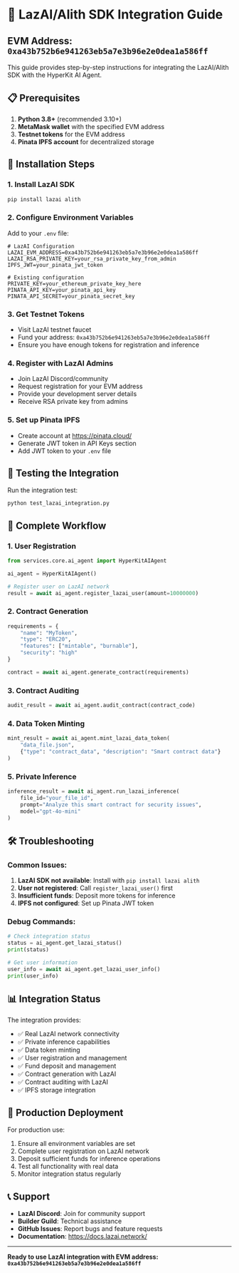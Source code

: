 # 🚀 LazAI/Alith SDK Integration Guide

## EVM Address: `0xa43b752b6e941263eb5a7e3b96e2e0dea1a586ff`

This guide provides step-by-step instructions for integrating the LazAI/Alith SDK with the HyperKit AI Agent.

## 📋 Prerequisites

1. **Python 3.8+** (recommended 3.10+)
2. **MetaMask wallet** with the specified EVM address
3. **Testnet tokens** for the EVM address
4. **Pinata IPFS account** for decentralized storage

## 🔧 Installation Steps

### 1. Install LazAI SDK
```bash
pip install lazai alith
```

### 2. Configure Environment Variables
Add to your `.env` file:
```env
# LazAI Configuration
LAZAI_EVM_ADDRESS=0xa43b752b6e941263eb5a7e3b96e2e0dea1a586ff
LAZAI_RSA_PRIVATE_KEY=your_rsa_private_key_from_admin
IPFS_JWT=your_pinata_jwt_token

# Existing configuration
PRIVATE_KEY=your_ethereum_private_key_here
PINATA_API_KEY=your_pinata_api_key
PINATA_API_SECRET=your_pinata_secret_key
```

### 3. Get Testnet Tokens
- Visit LazAI testnet faucet
- Fund your address: `0xa43b752b6e941263eb5a7e3b96e2e0dea1a586ff`
- Ensure you have enough tokens for registration and inference

### 4. Register with LazAI Admins
- Join LazAI Discord/community
- Request registration for your EVM address
- Provide your development server details
- Receive RSA private key from admins

### 5. Set up Pinata IPFS
- Create account at https://pinata.cloud/
- Generate JWT token in API Keys section
- Add JWT token to your `.env` file

## 🧪 Testing the Integration

Run the integration test:
```bash
python test_lazai_integration.py
```

## 🔄 Complete Workflow

### 1. User Registration
```python
from services.core.ai_agent import HyperKitAIAgent

ai_agent = HyperKitAIAgent()

# Register user on LazAI network
result = await ai_agent.register_lazai_user(amount=10000000)
```

### 2. Contract Generation
```python
requirements = {
    "name": "MyToken",
    "type": "ERC20",
    "features": ["mintable", "burnable"],
    "security": "high"
}

contract = await ai_agent.generate_contract(requirements)
```

### 3. Contract Auditing
```python
audit_result = await ai_agent.audit_contract(contract_code)
```

### 4. Data Token Minting
```python
mint_result = await ai_agent.mint_lazai_data_token(
    "data_file.json",
    {"type": "contract_data", "description": "Smart contract data"}
)
```

### 5. Private Inference
```python
inference_result = await ai_agent.run_lazai_inference(
    file_id="your_file_id",
    prompt="Analyze this smart contract for security issues",
    model="gpt-4o-mini"
)
```

## 🛠️ Troubleshooting

### Common Issues:
1. **LazAI SDK not available**: Install with `pip install lazai alith`
2. **User not registered**: Call `register_lazai_user()` first
3. **Insufficient funds**: Deposit more tokens for inference
4. **IPFS not configured**: Set up Pinata JWT token

### Debug Commands:
```python
# Check integration status
status = ai_agent.get_lazai_status()
print(status)

# Get user information
user_info = await ai_agent.get_lazai_user_info()
print(user_info)
```

## 📊 Integration Status

The integration provides:
- ✅ Real LazAI network connectivity
- ✅ Private inference capabilities
- ✅ Data token minting
- ✅ User registration and management
- ✅ Fund deposit and management
- ✅ Contract generation with LazAI
- ✅ Contract auditing with LazAI
- ✅ IPFS storage integration

## 🚀 Production Deployment

For production use:
1. Ensure all environment variables are set
2. Complete user registration on LazAI network
3. Deposit sufficient funds for inference operations
4. Test all functionality with real data
5. Monitor integration status regularly

## 📞 Support

- **LazAI Discord**: Join for community support
- **Builder Guild**: Technical assistance
- **GitHub Issues**: Report bugs and feature requests
- **Documentation**: https://docs.lazai.network/

---

**Ready to use LazAI integration with EVM address: `0xa43b752b6e941263eb5a7e3b96e2e0dea1a586ff`**

